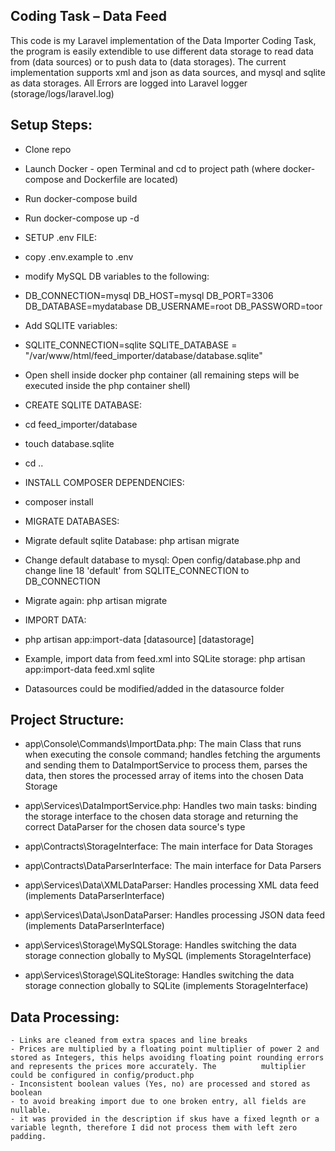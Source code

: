 ## Coding Task – Data Feed

This code is my Laravel implementation of the Data Importer Coding Task, the program is easily extendible to use different data storage to read data from (data sources) or to push data to (data storages). The current implementation supports xml and json as data sources, and mysql and sqlite as data storages. All Errors are logged into Laravel logger (storage/logs/laravel.log)

## Setup Steps:
 - Clone repo
 - Launch Docker - open Terminal and cd to project path (where docker-compose and Dockerfile are located)
 - Run docker-compose build
 - Run docker-compose up -d

 - SETUP .env FILE:
 - copy .env.example to .env
 - modify MySQL DB variables to the following:
 - DB_CONNECTION=mysql
   DB_HOST=mysql
   DB_PORT=3306
   DB_DATABASE=mydatabase
   DB_USERNAME=root
   DB_PASSWORD=toor

  - Add SQLITE variables:
  - SQLITE_CONNECTION=sqlite
    SQLITE_DATABASE = "/var/www/html/feed_importer/database/database.sqlite"

 - Open shell inside docker php container (all remaining steps will be executed inside the php container shell)
  
 - CREATE SQLITE DATABASE:
 - cd feed_importer/database
 - touch database.sqlite
 - cd ..

 - INSTALL COMPOSER DEPENDENCIES:
 - composer install

 - MIGRATE DATABASES:
 - Migrate default sqlite Database: php artisan migrate
 - Change default database to mysql:  Open config/database.php and change line 18 'default' from SQLITE_CONNECTION to DB_CONNECTION
 - Migrate again: php artisan migrate
   
 - IMPORT DATA:
 - php artisan app:import-data [datasource] [datastorage]
 - Example, import data from feed.xml into SQLite storage: php artisan app:import-data feed.xml sqlite
 - Datasources could be modified/added in the datasource folder

 ## Project Structure:
  - app\Console\Commands\ImportData.php: The main Class that runs when executing the console command; handles fetching the arguments and sending them to DataImportService to process them, parses the data, then stores the processed array of items into the chosen Data Storage

  - app\Services\DataImportService.php: Handles two main tasks: binding the storage interface to the chosen data storage and returning the correct DataParser for the chosen data source's type

  - app\Contracts\StorageInterface: The main interface for Data Storages
  - app\Contracts\DataParserInterface: The main interface for Data Parsers

  - app\Services\Data\XMLDataParser: Handles processing XML data feed (implements DataParserInterface)
  - app\Services\Data\JsonDataParser: Handles processing JSON data feed (implements DataParserInterface)

  - app\Services\Storage\MySQLStorage: Handles switching the data storage connection globally to MySQL (implements StorageInterface)
  - app\Services\Storage\SQLiteStorage: Handles switching the data storage connection globally to SQLite (implements StorageInterface)

 ## Data Processing:
    - Links are cleaned from extra spaces and line breaks
    - Prices are multiplied by a floating point multiplier of power 2 and stored as Integers, this helps avoiding floating point rounding errors and represents the prices more accurately. The          multiplier could be configured in config/product.php
    - Inconsistent boolean values (Yes, no) are processed and stored as boolean
    - to avoid breaking import due to one broken entry, all fields are nullable.
    - it was provided in the description if skus have a fixed legnth or a variable legnth, therefore I did not process them with left zero padding.
